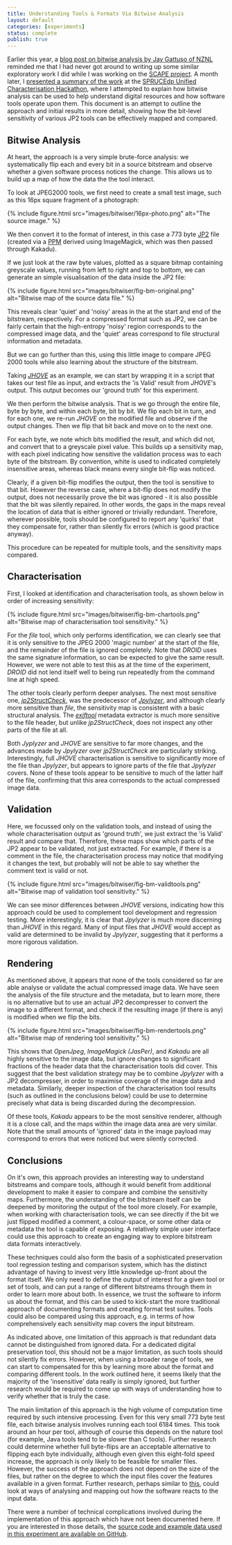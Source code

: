 ```yaml
---
title: Understanding Tools & Formats Via Bitwise Analysis
layout: default
categories: [experiments]
status: complete
publish: true
---
```


Earlier this year, a [blog post on bitwise analysis by Jay Gattuso of NZNL][5] reminded me that I had never got around to writing up some similar exploratory work I did while I was working on the [SCAPE project][12]. A month later, I [presented a summary of the work][4] at the [SPRUCEdp Unified Characterisation Hackathon][3], where I attempted to explain how bitwise analysis can be used to help understand digital resources and how software tools operate upon them. This document is an attempt to outline the approach and initial results in more detail, showing how the bit-level sensitivity of various JP2 tools can be effectively mapped and compared.


Bitwise Analysis
----------------

At heart, the approach is a very simple brute-force analysis: we systematically flip each and every bit in a source bitstream and observe whether a given software process notices the change. This allows us to build up a map of how the data the the tool interact.

To look at JPEG2000 tools, we first need to create a small test image, such as this 16px square fragment of a photograph:

{% include figure.html src="images/bitwiser/16px-photo.png" alt="The source image." %}

We then convert it to the format of interest, in this case a 773 byte [JP2][2] file (created via a [PPM][1] derived using ImageMagick, which was then passed through Kakadu).

If we just look at the raw byte values, plotted as a square bitmap containing greyscale values, running from left to right and top to bottom, we can generate an simple visualisation of the data inside the JP2 file:

{% include figure.html src="images/bitwiser/fig-bm-original.png" alt="Bitwise map of the source data file." %}

This reveals clear 'quiet' and 'noisy' areas in the at the start and end of the bitstream, respectively. For a compressed format such as JP2, we can be fairly certain that the high-entropy 'noisy' region corresponds to the compressed image data, and the 'quiet' areas correspond to file structural information and metadata. 

But we can go further than this, using this little image to compare JPEG 2000 tools while also learning about the structure of the bitstream.

Taking [_JHOVE_][9] as an example, we can start by wrapping it in a script that takes our test file as input, and extracts the 'is Valid' result from _JHOVE_'s output. This output becomes our 'ground truth' for this experiment.

We then perform the bitwise analysis. That is we go through the entire file, byte by byte, and within each byte, bit by bit. We flip each bit in turn, and for each one, we re-run _JHOVE_ on the modified file and observe if the output changes. Then we flip that bit back and move on to the next one.

For each byte, we note which bits modified the result, and which did not, and convert that to a greyscale pixel value. This builds up a sensitivity map, with each pixel indicating how sensitive the validation process was to each byte of the bitstream. By convention, white is used to indicated completely insensitive areas, whereas black means every single bit-flip was noticed.

Clearly, if a given bit-flip modifies the output, then the tool is sensitive to that bit. However the reverse case, where a bit-flip does not modify the output, does not necessarily prove the bit was ignored - it is also possible that the bit was silently repaired. In other words, the gaps in the maps reveal the location of data that is either ignored or trivially redundant. Therefore, wherever possible, tools should be configured to report any 'quirks' that they compensate for, rather than silently fix errors (which is good practice anyway). 

This procedure can be repeated for multiple tools, and the sensitivity maps compared.


Characterisation
----------------

First, I looked at identification and characterisation tools, as shown below in order of increasing sensitivity:

{% include figure.html src="images/bitwiser/fig-bm-chartools.png" alt="Bitwise map of characterisation tool sensitivity." %}

For the _file_ tool, which only performs identification, we can clearly see that it is only sensitive to the JPEG 2000 'magic number' at the start of the file, and the remainder of the file is ignored completely. Note that _DROID_ uses the same signature information, so can be expected to give the same result. However, we were not able to test this as at the time of the experiment, _DROID_ did not lend itself well to being run repeatedly from the command line at high speed.

The other tools clearly perform deeper analyses. The next most sensitive one, [_jp2StructCheck_][6], was the predecessor of [_Jpylyzer_][7], and although clearly more sensitive than _file_, the sensitivity map is consistent with a basic structural analysis. The [_exiftool_][8] metadata extractor is much more sensitive to the file header, but unlike _jp2StructCheck_, does not inspect any other parts of the file at all. 

Both _Jyplyzer_ and _JHOVE_ are sensitive to far more changes, and the advances made by _Jpylyzer_ over _jp2StructCheck_ are particularly striking. Interestingly, full _JHOVE_ characterisation is sensitive to significantly more of the file than _Jpylyzer_, but appears to ignore parts of the file that _Jpylyzer_ covers. None of these tools appear to be sensitive to much of the latter half of the file, confirming that this area corresponds to the actual compressed image data.


Validation
----------

Here, we focussed only on the validation tools, and instead of using the whole characterisation output as 'ground truth', we just extract the 'is Valid' result and compare that. Therefore, these maps show which parts of the JP2 appear to be validated, not just extracted. For example, if there is a comment in the file, the characterisation process may notice that modifying it changes the text, but probably will not be able to say whether the comment text is valid or not.

{% include figure.html src="images/bitwiser/fig-bm-validtools.png" alt="Bitwise map of validation tool sensitivity." %}

We can see minor differences between _JHOVE_ versions, indicating how this approach could be used to complement tool development and regression testing. More interestingly, it is clear that _Jpylyzer_ is much more discerning than _JHOVE_ in this regard. Many of input files that _JHOVE_ would accept as valid are determined to be invalid by _Jpylyzer_, suggesting that it performs a more rigorous validation.


Rendering
---------

As mentioned above, it appears that none of the tools considered so far are able analyse or validate the actual compressed image data. We have seen the analysis of the file structure and the metadata, but to learn more, there is no alternative but to use an actual JP2 decompresser to convert the image to a different format, and check if the resulting image (if there is any) is modified when we flip the bits.

{% include figure.html src="images/bitwiser/fig-bm-rendertools.png" alt="Bitwise map of rendering tool sensitivity." %}

This shows that _OpenJpeg_, _ImageMagick (JasPer)_, and _Kakadu_ are all highly sensitive to the image data, but ignore changes to significant fractions of the header data that the characterisation tools did cover. This suggest that the best validation strategy may be to combine _Jpylyzer_ with a JP2 decompresser, in order to maximise coverage of the image data and metadata. Similarly, deeper inspection of the characterisation tool results (such as outlined in the conclusions below) could be use to determine precisely what data is being discarded during the decompression.

Of these tools, _Kakadu_ appears to be the most sensitive renderer, although it is a close call, and the maps within the image data area are very similar. Note that the small amounts of 'ignored' data in the image payload may  correspond to errors that were noticed but were silently corrected.


Conclusions
-----------

On it's own, this approach provides an interesting way to understand bitstreams and compare tools, although it would benefit from additional development to make it easier to compare and combine the sensitivity maps. Furthermore, the understanding of the bitstream itself can be deepened by monitoring the output of the tool more closely. For example, when working with characterisation tools, we can see directly if the bit we just flipped modified a comment, a colour-space, or some other data or metadata the tool is capable of exposing. A relatively simple user interface could use this approach to create an engaging way to explore bitstream data formats interactively.

These techniques could also form the basis of a sophisticated preservation tool regression testing and comparison system, which has the distinct advantage of having to invest very little knowledge up-front about the format itself. We only need to define the output of interest for a given tool or set of tools, and can put a range of different bitstreams through them in order to learn more about both. In essence, we trust the software to inform us about the format, and this can be used to kick-start the more traditional approach of documenting formats and creating format test suites. Tools could also be compared using this approach, e.g. in terms of how comprehensively each sensitivity map covers the input bitstream.

As indicated above, one limitation of this approach is that redundant data cannot be distinguished from ignored data. For a dedicated digital preservation tool, this should not be a major limitation, as such tools should not silently fix errors. However, when using a broader range of tools, we can start to compensated for this by learning more about the format and comparing different tools. In the work outlined here, it seems likely that the majority of the 'insensitive' data really is simply ignored, but further research would be required to come up with ways of understanding how to verify whether that is truly the case.

The main limitation of this approach is the high volume of computation time required by such intensive processing. Even for this very small 773 byte test file, each bitwise analysis involves running each tool 6184 times. This took around an hour per tool, although of course this depends on the nature tool (for example, Java tools tend to be slower than C tools). Further research could determine whether full byte-flips are an acceptable alternative to flipping each byte individually, although even given this eight-fold speed increase, the approach is only likely to be feasible for smaller files. However, the success of the approach does not depend on the size of the files, but rather on the degree to which the input files cover the features available in a given format. Further research, perhaps similar to [this][10], could look at ways of analysing and mapping out how the software reacts to the input data.

There were a number of technical complications involved during the implementation of this approach which have not been documented here. If you are interested in those details, the [source code and example data used in this experiment are available on GitHub][11]. 

[1]: images/bitwiser/16px-photo-png-im.ppm
[2]: images/bitwiser/16px-photo-png-im-ppm-kdu.jp2
[3]: http://wiki.opf-labs.org/display/SPR/SPRUCE+Hackathon+Leeds,+Unified+Characterisation
[4]: http://www.slideshare.net/andrewnjackson/unified-characterisation-please
[5]: http://www.openplanetsfoundation.org/blogs/2013-02-14-exploring-impact-flipped-bits
[6]: https://github.com/bitsgalore/jp2StructCheck
[7]: http://openplanetsfoundation.org/software/jpylyzer
[8]: http://www.sno.phy.queensu.ca/~phil/exiftool/
[9]: http://jhove.sourceforge.net/
[10]: https://code.google.com/p/imagetestsuite/wiki/AboutTestSuite
[11]: https://github.com/openplanets/bitwiser
[12]: http://www.scape-project.eu/

